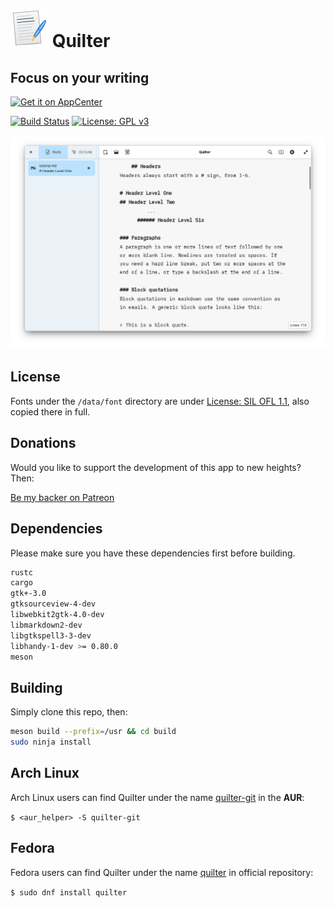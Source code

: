 # ![icon](data/images/icon.png) Quilter

## Focus on your writing

[![Get it on AppCenter](https://appcenter.elementary.io/badge.svg)](https://appcenter.elementary.io/com.github.lainsce.quilter)

[![Build Status](https://travis-ci.org/lainsce/quilter.svg?branch=master)](https://travis-ci.org/lainsce/quilter)
[![License: GPL v3](https://img.shields.io/badge/License-GPL%20v3-blue.svg)](http://www.gnu.org/licenses/gpl-3.0)

![Screenshot](data/images/shot.png)

## License

Fonts under the `/data/font` directory are under [License: SIL OFL 1.1](http://scripts.sil.org/OFL), also copied there in full.

## Donations

Would you like to support the development of this app to new heights? Then:

[Be my backer on Patreon](https://www.patreon.com/lainsce)

## Dependencies

Please make sure you have these dependencies first before building.

```bash
rustc
cargo
gtk+-3.0
gtksourceview-4-dev
libwebkit2gtk-4.0-dev
libmarkdown2-dev
libgtkspell3-3-dev
libhandy-1-dev >= 0.80.0
meson
```

## Building

Simply clone this repo, then:

```bash
meson build --prefix=/usr && cd build
sudo ninja install
```

## Arch Linux

Arch Linux users can find Quilter under the name [quilter-git](https://aur.archlinux.org/packages/quilter-git/) in the **AUR**:

`$ <aur_helper> -S quilter-git`

## Fedora

Fedora users can find Quilter under the name [quilter](https://src.fedoraproject.org/rpms/quilter) in official repository:

`$ sudo dnf install quilter`
